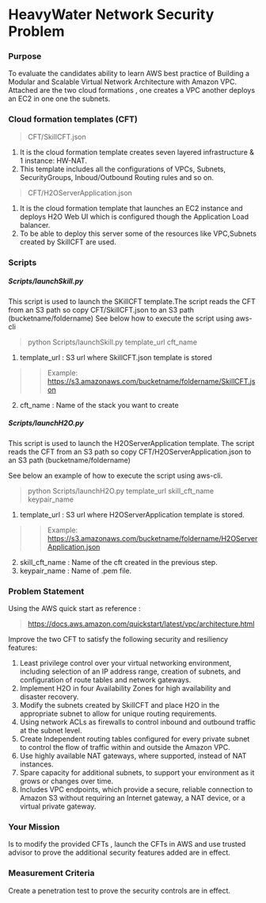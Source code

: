 # HeavyWater Network Security Problem

### Purpose
To evaluate the candidates ability to learn AWS best practice of Building a Modular and Scalable Virtual Network Architecture with Amazon VPC.
Attached are the two cloud formations , one creates a VPC another deploys an EC2 in one one the subnets.

### Cloud formation templates (CFT)

> CFT/SkillCFT.json 

1. It is the cloud formation template creates seven layered infrastructure & 1 instance: HW-NAT. 
2. This template includes all the configurations of VPCs, Subnets, SecurityGroups, Inboud/Outbound Routing rules and so on.

> CFT/H2OServerApplication.json 

1. It is the cloud formation template that launches an EC2 instance and deploys H2O Web UI which is configured though the Application Load balancer. 
2. To be able to deploy this server some of the resources like VPC,Subnets created by SkillCFT are used.

### Scripts

##### Scripts/launchSkill.py 
This script is used to launch the SKillCFT template.The script reads the CFT from an S3 path so copy CFT/SkillCFT.json to an S3 path (bucketname/foldername)
See below how to execute the script using aws-cli

 >python Scripts/launchSkill.py template_url cft_name

1. template_url : S3 url where SkillCFT.json template is stored
>> Example: https://s3.amazonaws.com/bucketname/foldername/SkillCFT.json
2. cft_name :  Name of the stack you want to create


##### Scripts/launchH2O.py 

This script is used to launch the H2OServerApplication template. The script reads the CFT from an S3 path so copy CFT/H2OServerApplication.json to an S3 path (bucketname/foldername)

See below an example of how to execute the script using aws-cli. 

>python Scripts/launchH2O.py template_url skill_cft_name keypair_name
1. template_url : S3 url where H2OServerApplication template is stored.
>> Example: https://s3.amazonaws.com/bucketname/foldername/H2OServerApplication.json
2. skill_cft_name :  Name of the cft created in the previous step.
3. keypair_name : Name of .pem file.


### Problem Statement
Using the AWS quick start as reference :
>https://docs.aws.amazon.com/quickstart/latest/vpc/architecture.html

Improve the two CFT to satisfy the following security and resiliency features:

1. Least privilege control over your virtual networking environment, including selection of an IP address range, creation of subnets, and configuration of route tables and network gateways.
2. Implement H2O in four Availability Zones for high availability and disaster recovery.
3. Modify the subnets created by SkillCFT and place H2O in the appropriate subnet to allow for unique routing requirements.
4. Using network ACLs as firewalls to control inbound and outbound traffic at the subnet level.
5. Create Independent routing tables configured for every private subnet to control the flow of traffic within and outside the Amazon VPC.
6. Use highly available NAT gateways, where supported, instead of NAT instances.
7. Spare capacity for additional subnets, to support your environment as it grows or changes over time.
8. Includes VPC endpoints, which provide a secure, reliable connection to Amazon S3 without requiring an Internet gateway, a NAT device, or a virtual private gateway.


### Your Mission
Is to modify the provided CFTs , launch the CFTs in AWS and use trusted advisor to prove the additional security features added are in effect.



### Measurement Criteria

Create a penetration test to prove the security controls are in effect.


